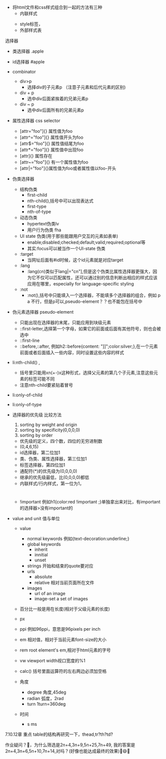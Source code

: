 * 将html文件和css样式组合到一起的方法有三种
  * 内联样式 <p style="color:red">
  * style标签，
  * 外部样式表

选择器
* 类选择器 .apple 
* id选择器 #apple
* combinator
  * div>p  
    * 选择div的子元素p 
    （注意子元素和后代元素的区别)
  * div + p 
    * 选中div后面紧挨着的兄弟元素p
  * div ~ p 
    * 选中div后面所有的兄弟元素p
* 属性选择器 css selector
  * [attr="foo"]{} 属性值为foo
  * [attr^="foo"]{} 属性值开头为foo
  * [attr$="foo"]{} 属性值结尾为foo 
  * [attr\*="foo"]{} 属性值中出现foo
  * [attr]{} 属性存在
  * [attr~="foo"]{} 有一个属性值为foo
  * [attr|="foo"]{}属性值为foo或者属性值以foo-开头

* 伪类选择器 
  * 结构伪类
    * first-child
    * nth-child(),括号中可以出现表达式
    * first-type
    * nth-of-type
  * 动态伪类
    * hypertext伪类lv
    * 用户行为伪类 fha
  * UI state 伪类(用于那些能跟用户交互的元素如表单)
    * enable;disabled;checked;default;valid;required;optional等
    * 其实:focus可以被当作一个UI-state 伪类
  * :target
    * 当网址后面有#id时候，这个id元素就是对应target
  * :lang
    * :lang(cn)类似于lang|="cn"],但是这个伪类比属性选择器更强大，因为它不仅可以匹配属性，还可以通过别的信息判断出相应的样式应该应用在哪里，especially for language-specific styling
  * :not
    * :not(),括号中只能填入一个选择器，不能填多个选择器的组合，例如 p a 不行，但是p可以,pseudo-element？？也不能包在括号中

* 伪元素选择器 pseudo-element
  * 只能出现在选择器的末尾，只能应用到块级元素
  * ::first-letter,选择第一个字母，如果它的前面或后面有其他符号，则也会被选中
  * ::first-line
  * ::before,::after, 例如h2::before{content: "]]";color:silver;},在一个元素前面或者后面插入一些内容，同时设置这些内容的样式
 
* li:nth-child() ,
  * 括号里只能用xn(+-)x这种形式，选择父元素的第几个子元素,注意这些元素的标签可能不同
  * 注意nth-child要紧贴着冒号
* li:only-of-child
* li:only-of-type


* 选择器的优先级
  比较方法
  1. sorting by weight and origin
  2. sorting by specificity(0,0,0,0)
  3. sorting by order
  
  * 优先级的定义，四个数，四位的无穷进制数
  * (0,4,6,15)
  * id选择器，第二位加1
  * 类、伪类、属性选择器，第三位加1
  * 标签选择器，第四位加1
  * 通配符(\*)的优先级为(0,0,0,0)
  * 继承的优先级最低，比(0,0,0,0)都低
  * 内联样式/行内样式，第一位为1，<h1 style="color:red">
  * !important 例如h1{color:red !important ;}单独拿出来对比，有important的选择器>没有important的

* value and unit 值与单位
  * value
    * normal keywords
      例如{text-decoration:underline;}
    * global keywords
      * inherit
      * innitial
      * unset
    * strings
      开始和结束的quote要对应
    * urls
      * absolute
      * relative 相对当前页面所在文件
    * images
      * url of an image
      * image-set a set of images
    


  * 百分比一般是用在长度(相对于父级元素的长度)
  * px 
  * ppi 例如96ppi，意思是96pixels per inch
  * em 相对值，相对于当前元素font-size的大小
  * rem root element's em,相对于html元素的字号
  * vw viewport width视口宽度的%1
  * calc() 括号里面运算符的左右两边必须加空格
  * 角度
    * degree 角度,45deg
    * radian 弧度，2rad
    * turn 1turn=360deg
  * 时间
    * s  ms

7.10.12章 重点
table的结构再研究一下，thead,tr?th?td?
  

作业疑问？🤔️，为什么筛选是2n+4,3n+9,5n+25,7n+49,
我的答案是2n+4,3n+6,5n+10,7n+14,对吗？(好像也能达成最终的效果)🤔️😄🤮






